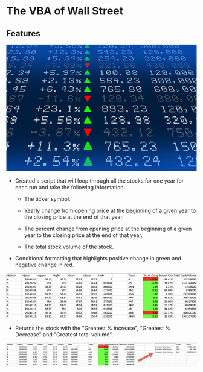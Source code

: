 # The VBA of Wall Street

## Features

![stock Market](Images/stockmarket.jpg)

* Created a script that will loop through all the stocks for one year for each run and take the following information.

  * The ticker symbol.

  * Yearly change from opening price at the beginning of a given year to the closing price at the end of that year.

  * The percent change from opening price at the beginning of a given year to the closing price at the end of that year.

  * The total stock volume of the stock.

* Conditional formatting that highlights positive change in green and negative change in red.

![moderate_solution](Images/moderate_solution.png)

* Returns the stock with the "Greatest % increase", "Greatest % Decrease" and "Greatest total volume".

![hard_solution](Images/hard_solution.png)
